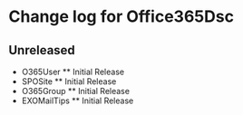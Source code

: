 # Change log for Office365Dsc

## Unreleased

* O365User
  ** Initial Release
* SPOSite
  ** Initial Release
* O365Group
  ** Initial Release
* EXOMailTips
  ** Initial Release

